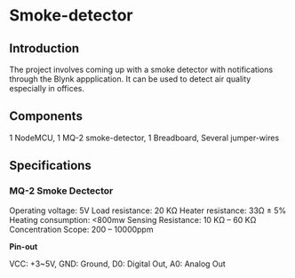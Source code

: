 # Smoke-detector

## Introduction

The project involves coming up with a smoke detector with notifications through the Blynk appplication.
It can be used to detect air quality especially in offices.

## Components

1 NodeMCU,
1 MQ-2 smoke-detector,
1 Breadboard,
Several jumper-wires

## Specifications

### MQ-2 Smoke Dectector

Operating voltage:	5V
Load resistance:	20 KΩ
Heater resistance:	33Ω ± 5%
Heating consumption:	<800mw
Sensing Resistance:	10 KΩ – 60 KΩ
Concentration Scope:	200 – 10000ppm

**Pin-out**

VCC: +3~5V,
GND: Ground,
D0: Digital Out,
A0: Analog Out
